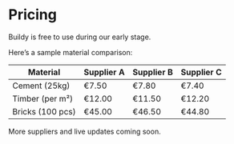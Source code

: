 # Pricing

Buildy is free to use during our early stage.  

Here’s a sample material comparison:

| Material        | Supplier A | Supplier B | Supplier C |
|-----------------|------------|------------|------------|
| Cement (25kg)   | €7.50      | €7.80      | €7.40      |
| Timber (per m²) | €12.00     | €11.50     | €12.20     |
| Bricks (100 pcs)| €45.00     | €46.50     | €44.80     |

More suppliers and live updates coming soon.
